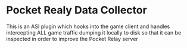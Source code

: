 # Pocket Realy Data Collector

This is an ASI plugin which hooks into the game client and handles intercepting ALL game traffic 
dumping it locally to disk so that it can be inspected in order to improve the Pocket Relay server